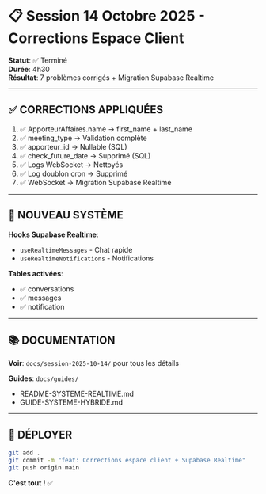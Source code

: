 # 📋 Session 14 Octobre 2025 - Corrections Espace Client

**Statut**: ✅ Terminé  
**Durée**: 4h30  
**Résultat**: 7 problèmes corrigés + Migration Supabase Realtime

---

## ✅ CORRECTIONS APPLIQUÉES

1. ✅ ApporteurAffaires.name → first_name + last_name
2. ✅ meeting_type → Validation complète
3. ✅ apporteur_id → Nullable (SQL)
4. ✅ check_future_date → Supprimé (SQL)
5. ✅ Logs WebSocket → Nettoyés
6. ✅ Log doublon cron → Supprimé
7. ✅ WebSocket → Migration Supabase Realtime

---

## 🚀 NOUVEAU SYSTÈME

**Hooks Supabase Realtime**:
- `useRealtimeMessages` - Chat rapide
- `useRealtimeNotifications` - Notifications

**Tables activées**:
- ✅ conversations
- ✅ messages  
- ✅ notification

---

## 📚 DOCUMENTATION

**Voir**: `docs/session-2025-10-14/` pour tous les détails

**Guides**: `docs/guides/`
- README-SYSTEME-REALTIME.md
- GUIDE-SYSTEME-HYBRIDE.md

---

## 🚀 DÉPLOYER

```bash
git add .
git commit -m "feat: Corrections espace client + Supabase Realtime"
git push origin main
```

**C'est tout !** ✅

